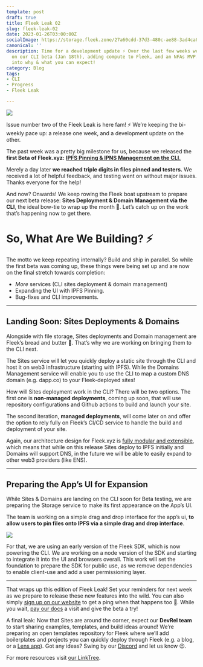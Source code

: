 ```yaml
---
template: post
draft: true
title: Fleek Leak 02
slug: fleek-leak-02
date: 2023-01-26T03:00:00Z
socialImage: https://storage.fleek.zone/27a60cdd-37d3-480c-ae88-3ad4ca886b13-bucket/imgs/leak2.png
canonical: ''
description: Time for a development update ⚡️ Over the last few weeks we’ve been jamming
  on our CLI beta (Jan 18th), adding compute to Fleek, and an NFAs MVP. Let’s dive
  into why & what you can expect!
category: Blog
tags:
- CLI
- Progress
- Fleek Leak

---
```

![](https://storage.fleek.zone/27a60cdd-37d3-480c-ae88-3ad4ca886b13-bucket/imgs/leak2.png)

Issue number two of the Fleek Leak is here fam! ⚡ We’re keeping the bi-weekly pace up: a release one week, and a development update on the other.

The past week was a pretty big milestone for us, because we released the **first Beta of Fleek.xyz:** [**IPFS Pinning & IPNS Management on the CLI.**](https://blog.fleek.co/posts/release-ipfs-pinning-ipns-beta-fleek-xyz)

Merely a day later **we reached triple digits in files pinned and testers.** We received a lot of helpful feedback, and testing went on without major issues. Thanks everyone for the help!

And now? Onwards! We keep rowing the Fleek boat upstream to prepare our next beta release: **Sites Deployment & Domain Management via the CLI**, the ideal bow-tie to wrap up the month 🎁. Let’s catch up on the work that’s happening now to get there.

# So, What Are We Building? ⚡️

The motto we keep repeating internally? Build and ship in parallel. So while the first beta was coming up, these things were being set up and are now on the final stretch towards completion:

* _More_ services (CLI sites deployment & domain management)
* Expanding the UI with IPFS Pinning.
* Bug-fixes and CLI improvements.

***

## Landing Soon: Sites Deployments & Domains

Alongside with file storage, Sites deployments and Domain management are Fleek’s bread and butter 🧈. That’s why we are working on bringing them to the CLI next.

The Sites service will let you quickly deploy a static site through the CLI and host it on web3 infrastructure (starting with IPFS). While the Domains Management service will enable you to use the CLI to map a custom DNS domain (e.g. dapp.co) to your Fleek-deployed sites!

How will Sites deployment work in the CLI? There will be two options. The first one is **non-managed deployments**, coming up soon, that will use repository configurations and Github actions to build and launch your site.

The second iteration, **managed deployments**, will come later on and offer the option to rely fully on Fleek’s CI/CD service to handle the build and deployment of your site.

Again, our architecture design for Fleek.xyz is [fully modular and extensible](https://blog.fleek.co/posts/fleek-xyz-architecture-overview), which means that while on this release Sites deploy to IPFS initially and Domains will support DNS, in the future we will be able to easily expand to other web3 providers (like ENS).

***

## Preparing the App’s UI for Expansion

While Sites & Domains are landing on the CLI soon for Beta testing, we are preparing the Storage service to make its first appearance on the App’s UI.

The team is working on a simple drag and drop interface for the app’s ui, **to allow users to pin files onto IPFS via a simple drag and drop interface**.

![](https://storage.fleek.zone/27a60cdd-37d3-480c-ae88-3ad4ca886b13-bucket/imgs/meme.png)

For that, we are using an early version of the Fleek SDK, which is now powering the CLI. We are working on a node version of the SDK and starting to integrate it into the UI and browsers overall. This work will set the foundation to prepare the SDK for public use, as we remove dependencies to enable client-use and add a user permissioning layer.

***

That wraps up this edition of Fleek Leak! Set your reminders for next week as we prepare to release these new features into the wild. You can also simply [sign up on our website](https://fleek.xyz/) to get a ping when that happens too 📯. While you wait, [pay our docs](https://docs.fleek.xyz/) a visit and give the beta a try!

A final leak: Now that Sites are around the corner, expect our **DevRel team** to start sharing examples, templates, and build ideas around! We’re preparing an open templates repository for Fleek where we’ll add boilerplates and projects you can quickly deploy through Fleek (e.g. a blog, or a [Lens app](https://www.lens.xyz/)). Got any ideas? Swing by our [Discord](https://discord.gg/fleekxyz) and let us know 😉.

For more resources visit [our LinkTree](https://linktr.ee/fleek).